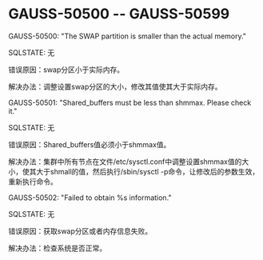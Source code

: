# GAUSS-50500 -- GAUSS-50599

GAUSS-50500: "The SWAP partition is smaller than the actual memory."

SQLSTATE: 无

错误原因：swap分区小于实际内存。

解决办法：调整设置swap分区的大小，修改其值使其大于实际内存。

GAUSS-50501: "Shared\_buffers must be less than shmmax. Please check it."

SQLSTATE: 无

错误原因：Shared\_buffers值必须小于shmmax值。

解决办法：集群中所有节点在文件/etc/sysctl.conf中调整设置shmmax值的大小，使其大于shmall的值，然后执行/sbin/sysctl -p命令，让修改后的参数生效，重新执行命令。

GAUSS-50502: "Failed to obtain %s information."

SQLSTATE: 无

错误原因：获取swap分区或者内存信息失败。

解决办法：检查系统是否正常。
